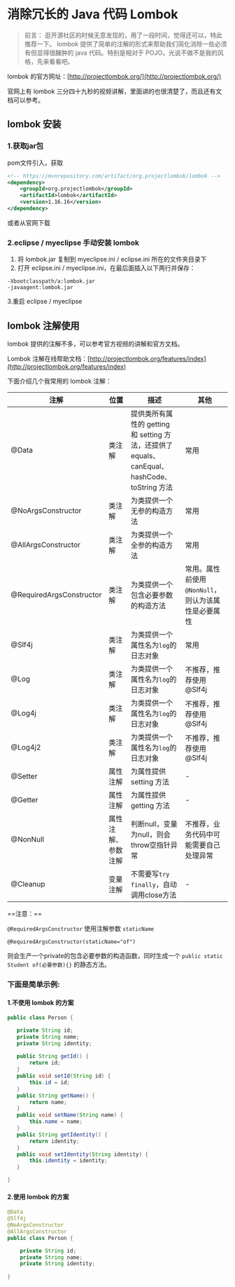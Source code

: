 # 消除冗长的 Java 代码 Lombok

> 前言：
逛开源社区的时候无意发现的，用了一段时间，觉得还可以，特此推荐一下。
lombok 提供了简单的注解的形式来帮助我们简化消除一些必须有但显得很臃肿的 java 代码。特别是相对于 POJO，光说不做不是我的风格，先来看看吧。

lombok 的官方网址：[http://projectlombok.org/](http://projectlombok.org/)  

官网上有 lombok 三分四十九秒的视频讲解，里面讲的也很清楚了，而且还有文档可以参考。

## lombok 安装

### 1.获取jar包

pom文件引入，获取

```xml
<!-- https://mvnrepository.com/artifact/org.projectlombok/lombok -->
<dependency>
    <groupId>org.projectlombok</groupId>
    <artifactId>lombok</artifactId>
    <version>1.16.16</version>
</dependency>
```

或者从官网下载

### 2.eclipse / myeclipse 手动安装 lombok

1. 将 lombok.jar 复制到 myeclipse.ini / eclipse.ini 所在的文件夹目录下
2. 打开 eclipse.ini / myeclipse.ini，在最后面插入以下两行并保存：
```
-Xbootclasspath/a:lombok.jar
-javaagent:lombok.jar
```
3.重启 eclipse / myeclipse

## lombok 注解使用

lombok 提供的注解不多，可以参考官方视频的讲解和官方文档。

Lombok 注解在线帮助文档：[http://projectlombok.org/features/index](http://projectlombok.org/features/index)

下面介绍几个我常用的 lombok 注解：

注解 | 位置 | 描述 | 其他
---|---|---|---
@Data | 类注解 | 提供类所有属性的 getting 和 setting 方法，还提供了equals、canEqual、hashCode、toString 方法 | 常用
@NoArgsConstructor | 类注解 | 为类提供一个无参的构造方法 | 常用
@AllArgsConstructor | 类注解 | 为类提供一个全参的构造方法 | 常用
@RequiredArgsConstructor | 类注解 | 为类提供一个包含必要参数的构造方法 | 常用。属性前使用`@NonNull`，则认为该属性是必要属性
@Slf4j | 类注解 | 为类提供一个 属性名为`log`的日志对象 | 常用
@Log | 类注解 | 为类提供一个 属性名为`log`的日志对象 | 不推荐，推荐使用@Slf4j
@Log4j | 类注解 | 为类提供一个 属性名为`log`的日志对象 | 不推荐，推荐使用@Slf4j
@Log4j2 | 类注解 | 为类提供一个 属性名为`log`的日志对象 | 不推荐，推荐使用@Slf4j
@Setter | 属性注解 | 为属性提供 setting 方法 | -
@Getter | 属性注解 | 为属性提供 getting 方法 | -
@NonNull | 属性注解、参数注解 | 判断null，变量为null，则会throw空指针异常 | 不推荐，业务代码中可能需要自己处理异常
@Cleanup | 变量注解 | 不需要写`try` `finally`，自动调用close方法 | -

==注意：==

`@RequiredArgsConstructor` 使用注解参数 `staticName`

`@RequiredArgsConstructor(staticName="of")`

则会生产一个private的包含必要参数的构造函数，同时生成一个 `public static Student of(必要参数){}` 的静态方法。

### 下面是简单示例:

#### 1.不使用 lombok 的方案
 
 ```java
 public class Person {

    private String id;
    private String name;
    private String identity;
    
    public String getId() {
		return id;
    }
    public void setId(String id) {
		this.id = id;
    }
    public String getName() {
		return name;
    }
    public void setName(String name) {
		this.name = name;
    }
    public String getIdentity() {
		return identity;
    }
    public void setIdentity(String identity) {
		this.identity = identity;
    }

}

 ```

#### 2.使用 lombok 的方案

```java
@Data
@Slf4j
@NoArgsConstructor
@AllArgsConstructor
public class Person {

    private String id;
    private String name;
    private String identity;
    
}
```

